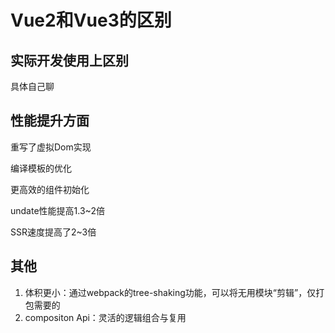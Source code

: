 # Vue2和Vue3的区别

## 实际开发使用上区别
具体自己聊
## 性能提升方面
重写了虚拟Dom实现

编译模板的优化

更高效的组件初始化

undate性能提高1.3~2倍

SSR速度提高了2~3倍


## 其他

1. 体积更小：通过webpack的tree-shaking功能，可以将无用模块“剪辑”，仅打包需要的
2. compositon Api：灵活的逻辑组合与复用